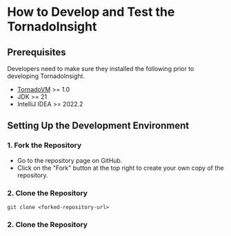 # How to Develop and Test the TornadoInsight

## Prerequisites
Developers need to make sure they installed the following prior to developing TornadoInsight.

- [TornadoVM](https://github.com/beehive-lab/TornadoVM) >= 1.0
- JDK >= 21
- IntelliJ IDEA >= 2022.2


## Setting Up the Development Environment
### 1. Fork the Repository
- Go to the repository page on GitHub.
- Click on the "Fork" button at the top right to create your own copy of the repository.

### 2. Clone the Repository
```
git clone <forked-repository-url>
```

### 2. Clone the Repository
